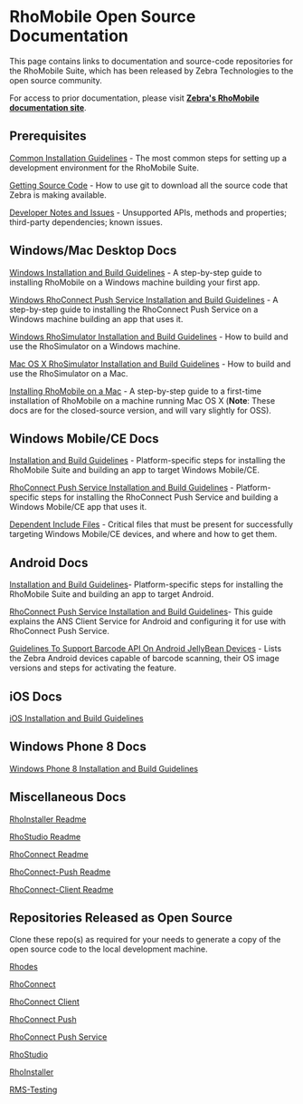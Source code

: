 # RhoMobile Open Source Documentation

This page contains links to documentation and source-code repositories for the RhoMobile Suite, which has been released by Zebra Technologies to the open source community. 

For access to prior documentation, please visit **[Zebra's RhoMobile documentation site](http://docs.rhomobile.com/en/5.4/guide/welcome)**. 

## Prerequisites

[Common Installation Guidelines](https://github.com/rhomobile/rhodes/blob/master/doc/oss/Common_Prerequisite.md) - The most common steps for setting up a development environment for the RhoMobile Suite. 

[Getting Source Code](https://github.com/rhomobile/rhodes/blob/master/doc/oss/getting_source_code.md) - How to use git to download all the source code that Zebra is making available.

[Developer Notes and Issues](https://github.com/rhomobile/rhodes/blob/master/doc/oss/DeveloperNotes.md) - Unsupported APIs, methods and properties; third-party dependencies; known issues. 

## Windows/Mac Desktop Docs

[Windows Installation and Build Guidelines](https://github.com/rhomobile/rhodes/blob/master/doc/oss/Windows_Desktop_Installation_And_Build_Guidelines.md) - A step-by-step guide to installing RhoMobile on a Windows machine building your first app. 

[Windows RhoConnect Push Service Installation and Build Guidelines](https://github.com/rhomobile/rhoconnect-push-service/blob/master/win32/README.md) - A step-by-step guide to installing the RhoConnect Push Service on a Windows machine building an app that uses it. 

[Windows RhoSimulator Installation and Build Guidelines](https://github.com/rhomobile/rhodes/blob/master/doc/oss/RhoSimulator_Installation_And_Build_Guidelines_For_Windows_Desktop.md) - How to build and use the RhoSimulator on a Windows machine. 

[Mac OS X RhoSimulator Installation and Build Guidelines](https://github.com/rhomobile/rhodes/blob/master/doc/oss/RhoSimulator_Installation_And_Build_Guidelines_For_Mac_Machine.md) - How to build and use the RhoSimulator on a Mac. 

[Installing RhoMobile on a Mac](http://docs.rhomobile.com/en/5.4/guide/rhomobile-install#mac-os-x-first-time-install) - A step-by-step guide to a first-time installation of RhoMobile on a machine running Mac OS X (**Note**: These docs are for the closed-source version, and will vary slightly for OSS). 

## Windows Mobile/CE Docs

[Installation and Build Guidelines](https://github.com/rhomobile/rhodes/blob/master/doc/oss/WM_CE_Installation_And_Build_Guidelines.md) - Platform-specific steps for installing the RhoMobile Suite and building an app to target Windows Mobile/CE.

[RhoConnect Push Service Installation and Build Guidelines](https://github.com/rhomobile/rhoconnect-push-service/blob/master/wm/README.md) - Platform-specific steps for installing the RhoConnect Push Service and building a Windows Mobile/CE app that uses it.

[Dependent Include Files](https://github.com/rhomobile/rhodes/blob/master/doc/oss/WM_CE_Dependent_Include_Files.md) - Critical files that must be present for successfully targeting Windows Mobile/CE devices, and where and how to get them. 

## Android Docs

[Installation and Build Guidelines](https://github.com/rhomobile/rhodes/blob/master/doc/oss/Android_Installation_And_Build_Guidelines.md)- Platform-specific steps for installing the RhoMobile Suite and building an app to target Android.

[RhoConnect Push Service Installation and Build Guidelines](https://github.com/rhomobile/rhoconnect-push-service/blob/master/android/README.md)- This guide explains the ANS Client Service for Android and configuring it for use with RhoConnect Push Service.

[Guidelines To Support Barcode API On Android JellyBean Devices](https://github.com/rhomobile/rhodes/blob/master/doc/oss/Barcode_support_doc.md) - Lists the Zebra Android devices capable of barcode scanning, their OS image versions and steps for activating the feature. 

## iOS Docs

[iOS Installation and Build Guidelines](https://github.com/rhomobile/rhodes/blob/master/doc/oss/building_on_mac.md)

## Windows Phone 8 Docs

[Windows Phone 8 Installation and Build Guidelines](https://github.com/rhomobile/rhodes/blob/master/doc/oss/Build_for_WP8.md)

## Miscellaneous Docs

[RhoInstaller Readme](https://github.com/rhomobile/rhoinstaller/blob/master/README.md)

[RhoStudio Readme](https://github.com/rhomobile/rhostudio/blob/master/README.md)

[RhoConnect Readme](https://github.com/rhomobile/rhoconnect/blob/master/README.md)

[RhoConnect-Push Readme](https://github.com/rhomobile/rhoconnect-push/blob/master/README.md)

[RhoConnect-Client Readme](https://github.com/rhomobile/rhoconnect-client/blob/master/README.md)

## Repositories Released as Open Source

Clone these repo(s) as required for your needs to generate a copy of the open source code to the local development machine. 

[Rhodes](https://github.com/rhomobile/rhodes/tree/master)

[RhoConnect](https://github.com/rhomobile/rhoconnect/tree/master)

[RhoConnect Client](https://github.com/rhomobile/rhoconnect-client/tree/master)

[RhoConnect Push](https://github.com/rhomobile/rhoconnect-push)

[RhoConnect Push Service](https://github.com/rhomobile/rhoconnect-push-service)

[RhoStudio](https://github.com/rhomobile/rhostudio/tree/master)

[RhoInstaller](https://github.com/rhomobile/rhoinstaller/tree/master)

[RMS-Testing](https://github.com/rhomobile/RMS-Testing)

